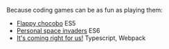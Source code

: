 Because coding games can be as fun as playing them:

- [Flappy chocobo](https://domi7777.github.io/mini-games/flappy-chocobo/) ES5
- [Personal space invaders](https://domi7777.github.io/mini-games/personal-space-invaders/) ES6
- [It's coming right for us!](https://domi7777.github.io/mini-games/its-coming-right-for-us/dist) Typescript, Webpack


